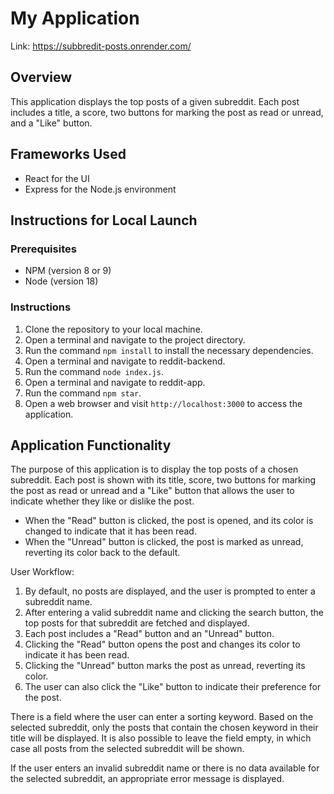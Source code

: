 # My Application

Link: https://subbredit-posts.onrender.com/
## Overview
This application displays the top posts of a given subreddit. Each post includes a title, a score, two buttons for marking the post as read or unread, and a "Like" button.

## Frameworks Used
- React for the UI
- Express for the Node.js environment

## Instructions for Local Launch
### Prerequisites
- NPM (version 8 or 9)
- Node (version 18)

### Instructions
1. Clone the repository to your local machine.
2. Open a terminal and navigate to the project directory.
3. Run the command `npm install` to install the necessary dependencies.
4. Open a terminal and navigate to reddit-backend.
5. Run the command `node index.js`.
6. Open a terminal and navigate to reddit-app.
7. Run the command `npm star`.
8. Open a web browser and visit `http://localhost:3000` to access the application.

## Application Functionality
The purpose of this application is to display the top posts of a chosen subreddit. Each post is shown with its title, score, two buttons for marking the post as read or unread and a "Like" button that allows the user to indicate whether they like or dislike the post.

- When the "Read" button is clicked, the post is opened, and its color is changed to indicate that it has been read.
- When the "Unread" button is clicked, the post is marked as unread, reverting its color back to the default.

User Workflow:
1. By default, no posts are displayed, and the user is prompted to enter a subreddit name.
2. After entering a valid subreddit name and clicking the search button, the top posts for that subreddit are fetched and displayed.
3. Each post includes a "Read" button and an "Unread" button.
4. Clicking the "Read" button opens the post and changes its color to indicate it has been read.
5. Clicking the "Unread" button marks the post as unread, reverting its color.
6. The user can also click the "Like" button to indicate their preference for the post.

There is a field where the user can enter a sorting keyword. Based on the selected subreddit, only the posts that contain the chosen keyword in their title will be displayed. It is also possible to leave the field empty, in which case all posts from the selected subreddit will be shown.

If the user enters an invalid subreddit name or there is no data available for the selected subreddit, an appropriate error message is displayed.
